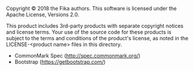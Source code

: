 Copyright &copy; 2018 the Fika authors.
This software is licensed under the Apache License, Versions 2.0.

This product includes 3rd-party products with separate copyright notices and license terms. Your use of the source code for these products is subject to the terms and conditions of the product's license, as noted in the LICENSE-&lt;product name&gt; files in this directory.

* CommonMark Spec (http://spec.commonmark.org/)
* Bootstrap (https://getbootstrap.com/)
